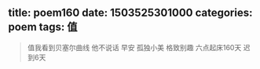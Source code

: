 title: poem160
date: 1503525301000
categories: poem
tags: 值
---
> 值我看到贝塞尔曲线
他不说话
早安
孤独小美
格致别趣
六点起床160天 迟到6天